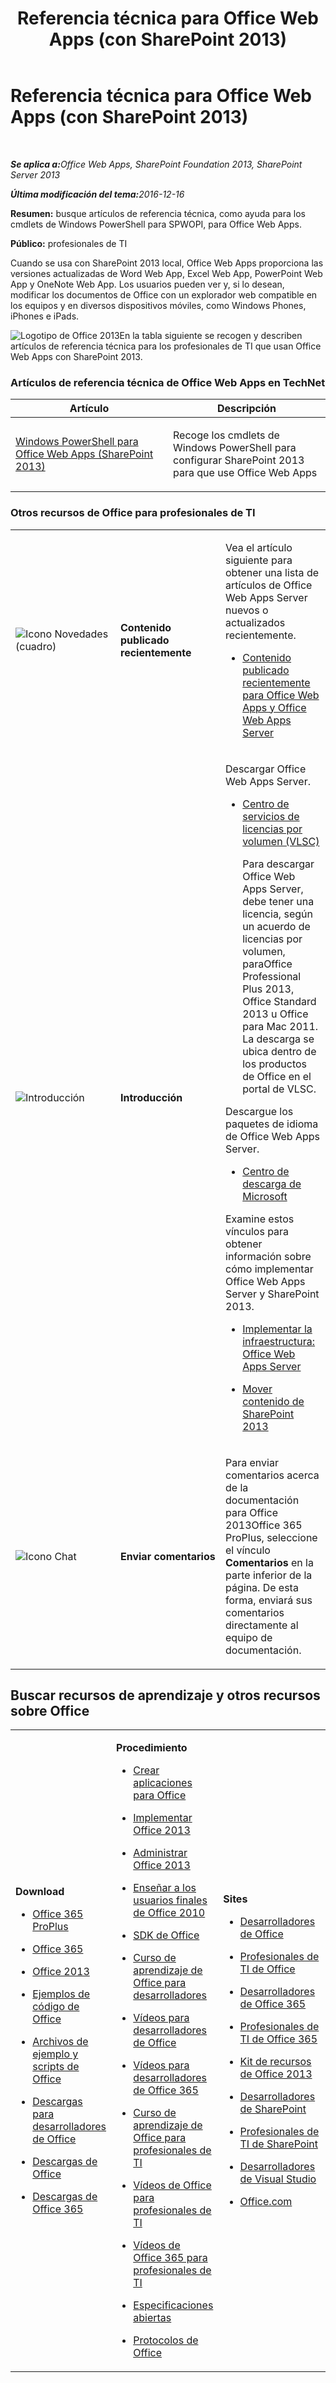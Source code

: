 ﻿---
title: Referencia técnica para Office Web Apps (con SharePoint 2013)
TOCTitle: Referencia técnica
ms:assetid: ef0b4cbd-f198-44a8-80f4-355494488f80
ms:mtpsurl: https://technet.microsoft.com/es-es/library/Ee890081(v=office.15)
ms:contentKeyID: 48793550
ms.date: 01/04/2018
mtps_version: v=office.15
ms.translationtype: HT
---

# Referencia técnica para Office Web Apps (con SharePoint 2013)

 

_<strong>Se aplica a:</strong>Office Web Apps, SharePoint Foundation 2013, SharePoint Server 2013_

_<strong>Última modificación del tema:</strong>2016-12-16_


**Resumen:** busque artículos de referencia técnica, como ayuda para los cmdlets de Windows PowerShell para SPWOPI, para Office Web Apps.

**Público:** profesionales de TI

Cuando se usa con SharePoint 2013 local, Office Web Apps proporciona las versiones actualizadas de Word Web App, Excel Web App, PowerPoint Web App y OneNote Web App. Los usuarios pueden ver y, si lo desean, modificar los documentos de Office con un explorador web compatible en los equipos y en diversos dispositivos móviles, como Windows Phones, iPhones e iPads.


![Logotipo de Office 2013](images/JJ219458.a106e261-2cd0-43b7-af77-92de7e4b6fb9(Office.15).png "Logotipo de Office 2013")En la tabla siguiente se recogen y describen artículos de referencia técnica para los profesionales de TI que usan Office Web Apps con SharePoint 2013.

### Artículos de referencia técnica de Office Web Apps en TechNet

<table>
<colgroup>
<col style="width: 50%" />
<col style="width: 50%" />
</colgroup>
<thead>
<tr class="header">
<th>Artículo</th>
<th>Descripción</th>
</tr>
</thead>
<tbody>
<tr class="odd">
<td><p><a href="https://docs.microsoft.com/en-us/powershell/module/sharepoint-server/?view=sharepoint-ps">Windows PowerShell para Office Web Apps (SharePoint 2013)</a></p></td>
<td><p>Recoge los cmdlets de Windows PowerShell para configurar SharePoint 2013 para que use Office Web Apps</p></td>
</tr>
</tbody>
</table>


### Otros recursos de Office para profesionales de TI

<table>
<colgroup>
<col style="width: 33%" />
<col style="width: 33%" />
<col style="width: 33%" />
</colgroup>
<tbody>
<tr class="odd">
<td><p><img src="images/JJ219458.22cad0f4-303d-4a40-90a3-fa08e69dfdaf(Office.15).png" title="Icono Novedades (cuadro)" alt="Icono Novedades (cuadro)" /></p></td>
<td><p><strong>Contenido publicado recientemente</strong></p></td>
<td><p>Vea el artículo siguiente para obtener una lista de artículos de Office Web Apps Server nuevos o actualizados recientemente.</p>
<ul>
<li><p><a href="https://technet.microsoft.com/es-es/library/ff433481(v=office.15)">Contenido publicado recientemente para Office Web Apps y Office Web Apps Server</a></p></li>
</ul></td>
</tr>
<tr class="even">
<td><p><img src="images/JJ219458.6b2d6dfa-7dc8-40fb-8335-af68b575f8cb(Office.15).png" title="Introducción" alt="Introducción" /></p></td>
<td><p><strong>Introducción</strong></p></td>
<td><p>Descargar Office Web Apps Server.</p>
<ul>
<li><p><a href="http://go.microsoft.com/fwlink/p/?linkid=256561">Centro de servicios de licencias por volumen (VLSC)</a></p>
<p>Para descargar Office Web Apps Server, debe tener una licencia, según un acuerdo de licencias por volumen, paraOffice Professional Plus 2013, Office Standard 2013 u Office para Mac 2011. La descarga se ubica dentro de los productos de Office en el portal de VLSC.</p></li>
</ul>
<p>Descargue los paquetes de idioma de Office Web Apps Server.</p>
<ul>
<li><p><a href="http://go.microsoft.com/fwlink/p/?linkid=263945">Centro de descarga de Microsoft</a></p></li>
</ul>
<p>Examine estos vínculos para obtener información sobre cómo implementar Office Web Apps Server y SharePoint 2013.</p>
<ul>
<li><p><a href="deploy-the-infrastructure-office-web-apps-server.md">Implementar la infraestructura: Office Web Apps Server</a></p></li>
<li><p><a href="https://technet.microsoft.com/es-es/library/cc303422(v=office.15)">Mover contenido de SharePoint 2013</a></p></li>
</ul></td>
</tr>
<tr class="odd">
<td><p><img src="images/JJ219458.6fa793ee-ede9-4476-901c-de96ea37fc3a(Office.15).png" title="Icono Chat" alt="Icono Chat" /></p></td>
<td><p><strong>Enviar comentarios</strong></p></td>
<td><p>Para enviar comentarios acerca de la documentación para Office 2013Office 365 ProPlus, seleccione el vínculo <strong>Comentarios</strong> en la parte inferior de la página. De esta forma, enviará sus comentarios directamente al equipo de documentación.</p></td>
</tr>
</tbody>
</table>


## Buscar recursos de aprendizaje y otros recursos sobre Office


<table>
<colgroup>
<col style="width: 25%" />
<col style="width: 25%" />
<col style="width: 25%" />
<col style="width: 25%" />
</colgroup>
<tbody>
<tr class="odd">
<td><p><strong>Download</strong></p>
<ul>
<li><p><a href="https://technet.microsoft.com/evalcenter/hh973391">Office 365 ProPlus</a></p></li>
<li><p><a href="https://go.microsoft.com/fwlink/p/?linkid=507653">Office 365</a></p></li>
<li><p><a href="https://technet.microsoft.com/es-es/evalcenter/ee390818.aspx">Office 2013</a></p></li>
<li><p><a href="https://code.msdn.microsoft.com/office/es-es/">Ejemplos de código de Office</a></p></li>
<li><p><a href="https://gallery.technet.microsoft.com/office/es-es/">Archivos de ejemplo y scripts de Office</a></p></li>
<li><p><a href="https://msdn.microsoft.com/es-es/office/aa905351">Descargas para desarrolladores de Office</a></p></li>
<li><p><a href="http://www.microsoft.com/es-es/download/office.aspx?q=office">Descargas de Office</a></p></li>
<li><p><a href="http://www.microsoft.com/es-es/download/search.aspx?q=office+365">Descargas de Office 365</a></p></li>
</ul></td>
<td><p><strong>Procedimiento</strong></p>
<ul>
<li><p><a href="https://technet.microsoft.com/es-es/library/jj220060.aspx">Crear aplicaciones para Office</a></p></li>
<li><p><a href="https://technet.microsoft.com/es-es/library/cc178982.aspx">Implementar Office 2013</a></p></li>
<li><p><a href="https://technet.microsoft.com/es-es/library/cc179068.aspx">Administrar Office 2013</a></p></li>
<li><p><a href="https://technet.microsoft.com/es-es/office/ff381682.aspx">Enseñar a los usuarios finales de Office 2010</a></p></li>
<li><p><a href="https://msdn.microsoft.com/es-es/office/aa905496.aspx">SDK de Office</a></p></li>
<li><p><a href="https://msdn.microsoft.com/es-es/office/aa905375">Curso de aprendizaje de Office para desarrolladores</a></p></li>
<li><p><a href="http://www.microsoft.com/resources/msdn/es-es/office/media/video/video.html?cid=odc%26from=mscomodc">Vídeos para desarrolladores de Office</a></p></li>
<li><p><a href="http://www.microsoft.com/resources/msdn/es-es/office/media/video/video.html?cid=o365%26from=mscomo365">Vídeos para desarrolladores de Office 365</a></p></li>
<li><p><a href="https://technet.microsoft.com/es-es/office/ff519671">Curso de aprendizaje de Office para profesionales de TI</a></p></li>
<li><p><a href="http://www.microsoft.com/resources/technet/es-es/office/media/video/video.html?cid=otc%26from=mscomotc">Vídeos de Office para profesionales de TI</a></p></li>
<li><p><a href="http://www.microsoft.com/resources/technet/es-es/office/media/video/video.html?cid=o365%26from=mscomo365">Vídeos de Office 365 para profesionales de TI</a></p></li>
<li><p><a href="https://msdn.microsoft.com/es-es/openspecifications/">Especificaciones abiertas</a></p></li>
<li><p><a href="https://msdn.microsoft.com/es-es/library/cc307282(v=office.12).aspx">Protocolos de Office</a></p></li>
</ul></td>
<td><p><strong>Sites</strong></p>
<ul>
<li><p><a href="https://msdn.microsoft.com/es-es/office">Desarrolladores de Office</a></p></li>
<li><p><a href="https://technet.microsoft.com/es-es/office">Profesionales de TI de Office</a></p></li>
<li><p><a href="https://msdn.microsoft.com/es-es/office/hh506337">Desarrolladores de Office 365</a></p></li>
<li><p><a href="https://technet.microsoft.com/es-es/hh912691">Profesionales de TI de Office 365</a></p></li>
<li><p><a href="https://technet.microsoft.com/es-es/library/cc303401.aspx">Kit de recursos de Office 2013</a></p></li>
<li><p><a href="https://msdn.microsoft.com/es-es/sharepoint">Desarrolladores de SharePoint</a></p></li>
<li><p><a href="https://technet.microsoft.com/es-es/sharepoint">Profesionales de TI de SharePoint</a></p></li>
<li><p><a href="https://msdn.microsoft.com/es-es/vstudio/aa718325">Desarrolladores de Visual Studio</a></p></li>
<li><p><a href="http://office.microsoft.com/">Office.com</a></p></li>
</ul></td>
<td><p><strong>Help</strong></p>
<ul>
<li><p><a href="https://technet.microsoft.com/es-es/office/ee748587.aspx">Actualizaciones de Office</a></p></li>
<li><p><a href="https://blogs.msdn.com/b/officeapps">Blog: Aplicaciones para Office y SharePoint</a></p></li>
<li><p><a href="https://social.msdn.microsoft.com/forums/es-es/category/officedev%2coldevelopment%2csharepoint2010%2csharepoint%2cprojectserver2010%2cprojectprofessional2010%2cuc/">Foros: Office para desarrolladores</a></p></li>
<li><p><a href="https://answers.microsoft.com/es-es/msoffice">Foros: Office 365</a></p></li>
<li><p><a href="https://social.technet.microsoft.com/wiki">Wiki de TechNet</a></p></li>
<li><p><a href="https://stackoverflow.com/search?q=office">StackOverflow: Office</a></p></li>
<li><p><a href="https://mvp.microsoft.com/es-es/mvp/search-mvp.aspx?kw=office">MVP de Office</a></p></li>
<li><p><a href="https://technet.microsoft.com/es-es/ms772425">Soporte técnico para profesionales de TI de Office</a></p></li>
<li><p><a href="https://msdn.microsoft.com/es-es/office/aa905515">Soporte técnico para desarrolladores de Office</a></p></li>
</ul></td>
</tr>
</tbody>
</table>


